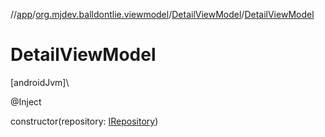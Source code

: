 //[app](../../../index.md)/[org.mjdev.balldontlie.viewmodel](../index.md)/[DetailViewModel](index.md)/[DetailViewModel](-detail-view-model.md)

# DetailViewModel

[androidJvm]\

@Inject

constructor(repository: [IRepository](../../org.mjdev.balldontlie.repository.def/-i-repository/index.md))
